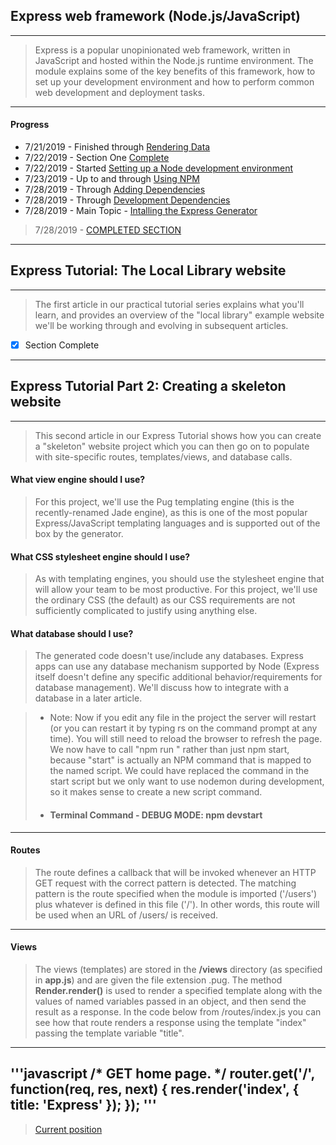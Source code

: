 ## Express web framework (Node.js/JavaScript)
---
> Express is a popular unopinionated web framework, written in JavaScript and hosted within the Node.js runtime environment. The module explains some of the key benefits of this framework, how to set up your development environment and how to perform common web development and deployment tasks.
---
#### Progress
* 7/21/2019 - Finished through [Rendering Data](https://developer.mozilla.org/en-US/docs/Learn/Server-side/Express_Nodejs/Introduction#Rendering_data_(views))
* 7/22/2019 - Section One [Complete](https://developer.mozilla.org/en-US/docs/Learn/Server-side/Express_Nodejs/Introduction#See_also)
* 7/22/2019 - Started [Setting up a Node development environment](https://developer.mozilla.org/en-US/docs/Learn/Server-side/Express_Nodejs/development_environment)
* 7/23/2019 - Up to and through [Using NPM](https://developer.mozilla.org/en-US/docs/Learn/Server-side/Express_Nodejs/development_environment#Using_NPM)
* 7/28/2019 - Through [Adding Dependencies](https://developer.mozilla.org/en-US/docs/Learn/Server-side/Express_Nodejs/development_environment#Adding_dependencies)
* 7/28/2019 - Through [Development Dependencies](https://developer.mozilla.org/en-US/docs/Learn/Server-side/Express_Nodejs/development_environment#Development_dependencies)
* 7/28/2019 - Main Topic - [Intalling the Express Generator](https://developer.mozilla.org/en-US/docs/Learn/Server-side/Express_Nodejs/development_environment#Installing_the_Express_Application_Generator)
> 7/28/2019 - [COMPLETED SECTION](https://developer.mozilla.org/en-US/docs/Learn/Server-side/Express_Nodejs/development_environment#Summary)
---
## Express Tutorial: The Local Library website
---
> The first article in our practical tutorial series explains what you'll learn, and provides an overview of the "local library" example website we'll be working through and evolving in subsequent articles.

* [x] Section Complete
---
## Express Tutorial Part 2: Creating a skeleton website
---
> This second article in our Express Tutorial shows how you can create a "skeleton" website project which you can then go on to populate with site-specific routes, templates/views, and database calls.

#### What view engine should I use?
> For this project, we'll use the Pug templating engine (this is the recently-renamed Jade engine), as this is one of the most popular Express/JavaScript templating languages and is supported out of the box by the generator.
#### What CSS stylesheet engine should I use?
> As with templating engines, you should use the stylesheet engine that will allow your team to be most productive. For this project, we'll use the ordinary CSS (the default) as our CSS requirements are not sufficiently complicated to justify using anything else.
#### What database should I use?
> The generated code doesn't use/include any databases. Express apps can use any database mechanism supported by Node (Express itself doesn't define any specific additional behavior/requirements for database management).
> We'll discuss how to integrate with a database in a later article.

> * Note: Now if you edit any file in the project the server will restart (or you can restart it by typing rs on the command prompt at any time). You will still need to reload the browser to refresh the page.
We now have to call "npm run <scriptname>" rather than just npm start, because "start" is actually an NPM command that is mapped to the named script. We could have replaced the command in the start script but we only want to use nodemon during development, so it makes sense to create a new script command.
> * #### Terminal Command - DEBUG MODE: npm devstart
---
#### Routes

> The route defines a callback that will be invoked whenever an HTTP GET request with the correct pattern is detected. The matching pattern is the route specified when the module is imported ('/users') plus whatever is defined in this file ('/'). In other words, this route will be used when an URL of /users/ is received.
___
#### Views 
> The views (templates) are stored in the **/views** directory (as specified in **app.js**) and are given the file extension .pug. The method **Render.render()** is used to render a specified template along with the values of named variables passed in an object, and then send the result as a response. In the code below from /routes/index.js you can see how that route renders a response using the template "index" passing the template variable "title".
---
'''javascript
/* GET home page. */
router.get('/', function(req, res, next) {
  res.render('index', { title: 'Express' });
});
'''
---


>[Current position](https://developer.mozilla.org/en-US/docs/Learn/Server-side/Express_Nodejs/skeleton_website#Views_(templates))
